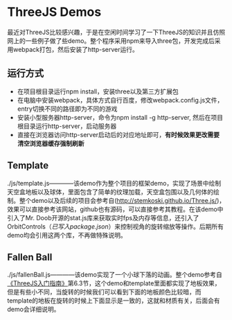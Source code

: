 # ThreeJS Demos
最近对ThreeJS比较感兴趣，于是在空闲时间学习了一下ThreeJS的知识并且仿照网上的一些例子做了些demo。整个程序采用npm来导入three包，开发完成后采用webpack打包，然后安装了http-server运行。
## 运行方式
- 在项目根目录运行npm install，安装three以及第三方扩展包
- 在电脑中安装webpack，具体方式自行百度，修改webpack.config.js文件，entry切换不同的路径即为不同的游戏
- 安装小型服务器http-server，命令为npm install -g http-server, 然后在项目根目录运行http-server，启动服务器
- 直接在浏览器访问http-server启动后的对应地址即可，**有时候效果更改需要清空浏览器缓存强制刷新**
## Template
./js/template.js————该demo作为整个项目的框架demo，实现了场景中绘制天空盒地板以及球体，里面包含了简单的纹理加载，天空盒包围以及几何体的绘制。整个demo以及后续的项目会参考自(http://stemkoski.github.io/Three.js/)，效果可以直接参考该网站，github也有源码，可以直接参考其教程。在该demo中引入了Mr. Doob开源的stat.js库来获取实时fps及内存等信息，还引入了OrbitControls（*已写入package.json*）来控制视角的旋转缩放等操作。后期所有demo均会引用这两个库，不再做特殊说明。

## Fallen Ball
./js/fallenBall.js————该demo实现了一个小球下落的动画。整个demo参考自[《ThreeJS入门指南》](http://www.ituring.com.cn/book/miniarticle/53809)第6.3节，这个demo和template里面都实现了地板效果，但是有些小不同，当旋转的时候我们可以看到下面的地板颜色比较暗，而template的地板在旋转的时候上下面显示是一致的，这就和材质有关，后面会有demo会详细说明。